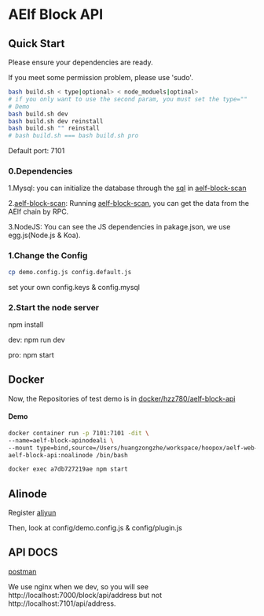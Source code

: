 # AElf Block API

## Quick Start

Please ensure your dependencies are ready.

If you meet some permission problem, please use 'sudo'.

```bash
bash build.sh < type|optional> < node_moduels|optinal>
# if you only want to use the second param, you must set the type=""
# Demo
bash build.sh dev
bash build.sh dev reinstall
bash build.sh "" reinstall
# bash build.sh === bash build.sh pro
```

Default port: 7101

### 0.Dependencies

1.Mysql: you can initialize the database through the [sql](https://github.com/AElfProject/aelf-block-scan/blob/master/aelf_test.sql) 
in [aelf-block-scan](https://github.com/AElfProject/aelf-block-scan)

2.[aelf-block-scan](https://github.com/AElfProject/aelf-block-scan): Running [aelf-block-scan](https://github.com/AElfProject/aelf-block-scan), you can get the data from the AElf chain by RPC.

3.NodeJS: You can see the JS dependencies in pakage.json, we use egg.js(Node.js & Koa).

### 1.Change  the Config

```bash
cp demo.config.js config.default.js
```

set your own config.keys & config.mysql

### 2.Start the node server

npm install

dev: npm run dev

pro: npm start

## Docker

Now, the Repositories of test demo is in [docker/hzz780/aelf-block-api](https://cloud.docker.com/swarm/hzz780/repository/docker/hzz780/aelf-block-api/general)

#### Demo

```bash
docker container run -p 7101:7101 -dit \
--name=aelf-block-apinodeali \
--mount type=bind,source=/Users/huangzongzhe/workspace/hoopox/aelf-web-docker/api/config.default.js,target=/app/config/config.default.js \
aelf-block-api:noalinode /bin/bash

docker exec a7db727219ae npm start
```

## Alinode

Register [aliyun](https://www.aliyun.com/product/nodejs)

Then, look at config/demo.config.js & config/plugin.js

## API DOCS

[postman](https://www.getpostman.com/collections/b97c94ea6f024360b7a7)

We use nginx when we dev, so you will see http://localhost:7000/block/api/address but not http://localhost:7101/api/address.
